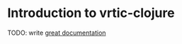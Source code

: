 # Introduction to vrtic-clojure

TODO: write [great documentation](http://jacobian.org/writing/what-to-write/)
